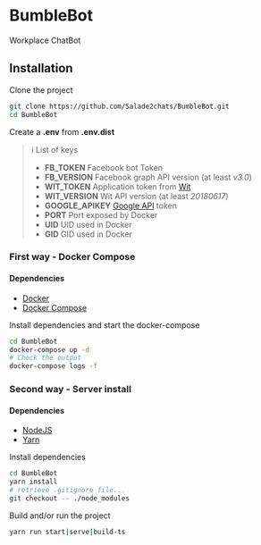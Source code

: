 # BumbleBot
Workplace ChatBot

## Installation

Clone the project

```sh
git clone https://github.com/Salade2chats/BumbleBot.git
cd BumbleBot
```

Create a **.env** from **.env.dist**

> :information_source: List of keys
> * **FB_TOKEN** Facebook bot Token
> * **FB_VERSION** Facebook graph API version (at least _v3.0_)
> * **WIT_TOKEN** Application token from [Wit](https://wit.ai/damienjarry/BumbleBot/entities)
> * **WIT_VERSION** Wit API version (at least _20180617_)
> * **GOOGLE_APIKEY** [Google API](https://developers.google.com) token
> * **PORT** Port exposed by Docker
> * **UID** UID used in Docker
> * **GID** GID used in Docker


### First way - Docker Compose

#### Dependencies
* [Docker](https://docs.docker.com/install/)
* [Docker Compose](https://docs.docker.com/compose/install/)

Install dependencies and start the docker-compose

```sh
cd BumbleBot
docker-compose up -d
# Check the output
docker-compose logs -f
```

### Second way - Server install

#### Dependencies
* [NodeJS](https://nodejs.org/en/download/)
* [Yarn](https://yarnpkg.com/lang/en/docs/install/)


Install dependencies

```sh
cd BumbleBot
yarn install
# retrieve .gitignore file...
git checkout -- ./node_modules
```

Build and/or run the project

```sh
yarn run start|serve|build-ts
```
